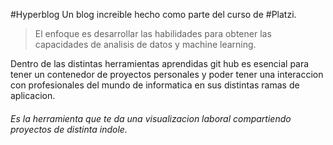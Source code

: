 #Hyperblog
Un blog increible hecho como parte del curso de #Platzi.

> El enfoque es desarrollar las habilidades para obtener las capacidades de analisis de datos y machine learning.

Dentro de las distintas herramientas aprendidas git hub es esencial para tener un contenedor de proyectos personales y poder tener una interaccion con profesionales del mundo de informatica en sus distintas ramas de aplicacion.

######  Es la herramienta que te da una visualizacion laboral compartiendo proyectos de distinta indole.